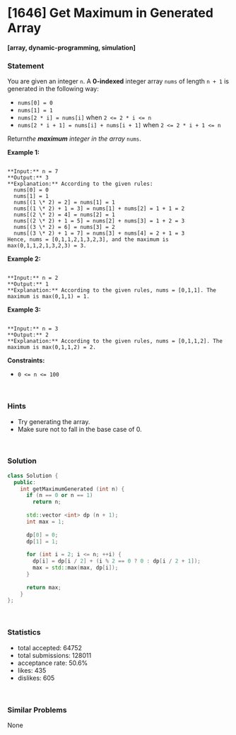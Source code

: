# [1646] Get Maximum in Generated Array

**[array, dynamic-programming, simulation]**

### Statement

You are given an integer `n`. A **0-indexed** integer array `nums` of length `n + 1` is generated in the following way:

* `nums[0] = 0`
* `nums[1] = 1`
* `nums[2 * i] = nums[i]` when `2 <= 2 * i <= n`
* `nums[2 * i + 1] = nums[i] + nums[i + 1]` when `2 <= 2 * i + 1 <= n`



Return*the **maximum** integer in the array* `nums`​​​.


**Example 1:**

```

**Input:** n = 7
**Output:** 3
**Explanation:** According to the given rules:
  nums[0] = 0
  nums[1] = 1
  nums[(1 \* 2) = 2] = nums[1] = 1
  nums[(1 \* 2) + 1 = 3] = nums[1] + nums[2] = 1 + 1 = 2
  nums[(2 \* 2) = 4] = nums[2] = 1
  nums[(2 \* 2) + 1 = 5] = nums[2] + nums[3] = 1 + 2 = 3
  nums[(3 \* 2) = 6] = nums[3] = 2
  nums[(3 \* 2) + 1 = 7] = nums[3] + nums[4] = 2 + 1 = 3
Hence, nums = [0,1,1,2,1,3,2,3], and the maximum is max(0,1,1,2,1,3,2,3) = 3.

```

**Example 2:**

```

**Input:** n = 2
**Output:** 1
**Explanation:** According to the given rules, nums = [0,1,1]. The maximum is max(0,1,1) = 1.

```

**Example 3:**

```

**Input:** n = 3
**Output:** 2
**Explanation:** According to the given rules, nums = [0,1,1,2]. The maximum is max(0,1,1,2) = 2.

```

**Constraints:**
* `0 <= n <= 100`


<br>

### Hints

- Try generating the array.
- Make sure not to fall in the base case of 0.

<br>

### Solution

```cpp
class Solution {
  public:
    int getMaximumGenerated (int n) {
      if (n == 0 or n == 1)
        return n;
      
      std::vector <int> dp (n + 1);
      int max = 1;
      
      dp[0] = 0;
      dp[1] = 1;
      
      for (int i = 2; i <= n; ++i) {
        dp[i] = dp[i / 2] + (i % 2 == 0 ? 0 : dp[i / 2 + 1]);
        max = std::max(max, dp[i]);
      }
      
      return max;
    }
};
```

<br>

### Statistics

- total accepted: 64752
- total submissions: 128011
- acceptance rate: 50.6%
- likes: 435
- dislikes: 605

<br>

### Similar Problems

None
